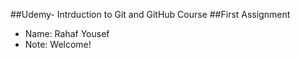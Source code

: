 ##Udemy- Intrduction to Git and GitHub Course
##First Assignment

* Name: Rahaf Yousef
* Note: Welcome! 
